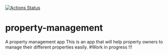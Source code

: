[![Actions Status](https://github.com/Basemera/property-management/workflows/property-management/badge.svg)](https://github.com/Basemera/property-management/actions)

# property-management
A property management app
This is an app that will help property owners to manage their different properties easily.
#Work in progress !!!
